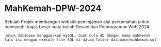 # MahKemah-DPW-2024

Sebuah Projek membangun website peminjaman alat perkemahan untuk memenuhi tugas besar mata kuliah Desain dan Pemrograman Web 2024


```
untuk database menggunakan mySQL, buat dulu db dengan nama mahkemah lalu isi dengan execute file SQL di dalam folder database/mahkemah.sql
```
